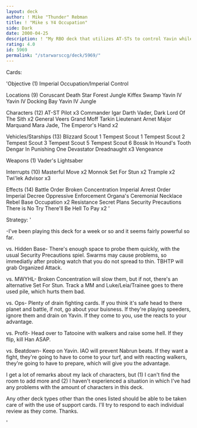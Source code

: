 ```yaml
---
layout: deck
author: ! Mike "Thunder" Rebman
title: ! "Mike s Y4 Occupation"
side: Dark
date: 2000-04-25
description: ! "My RBO deck that utilizes AT-STs to control Yavin while causing damage with occupation, drains, and battles."
rating: 4.0
id: 5969
permalink: "/starwarsccg/deck/5969/"
---
```

Cards: 

'Objective (1)
Imperial Occupation/Imperial Control

Locations (9)
Coruscant
Death Star
Forest
Jungle
Kiffex
Swamp
Yavin IV
Yavin IV Docking Bay
Yavin IV Jungle

Characters (12)
AT-ST Pilot x3
Commander Igar
Darth Vader, Dark Lord Of The Sith x2
General Veers
Grand Moff Tarkin
Lieutenant Arnet
Major Marquand
Mara Jade, The Emperor's Hand x2

Vehicles/Starships (13)
Blizzard Scout 1
Tempest Scout 1
Tempest Scout 2
Tempest Scout 3
Tempest Scout 5
Tempest Scout 6
Bossk In Hound's Tooth
Dengar In Punishing One
Devastator
Dreadnaught x3
Vengeance

Weapons (1)
Vader's Lightsaber

Interrupts (10)
Masterful Move x2
Monnok
Set For Stun x2
Trample x2
Twi'lek Advisor x3

Effects (14)
Battle Order
Broken Concentration
Imperial Arrest Order
Imperial Decree
Oppressive Enforcement
Organa's Ceremonial Necklace
Rebel Base Occupation x2
Resistance
Secret Plans
Security Precautions
There is No Try
There'll Be Hell To Pay x2
'

Strategy: '

-I've been playing this deck for a week or so and it seems fairly powerful so far.

vs. Hidden Base-
There's enough space to probe them quickly, with the usual Security Precautions spiel. Swarms may cause problems, so immediatly after probing watch that you do not spread to thin. TBHTP will grab Organized Attack.

vs. MWYHL-
Broken Concentration will slow them, but if not, there's an alternative Set For Stun. Track a MM and Luke/Leia/Trainee goes to there used pile, which hurts them bad.

vs. Ops-
Plenty of drain fighting cards. If you think it's safe head to there planet and battle, if not, go about your buisness. If they're playing speeders, ignore them and drain on Yavin. If they come to you, use the reacts to your advantage.

vs. Profit-
Head over to Tatooine with walkers and raise some hell. If they flip, kill Han ASAP.

vs. Beatdown-
Keep on Yavin. IAO will prevent Nabrun beats. If they want a fight, they're going to have to come to your turf, and with reacting walkers, they're going to have to prepare, which will give you the advantage.

I get a lot of remarks about my lack of characters, but (1) I can't find the room to add more and (2) I haven't experienced a situation in which I've had any problems with the amount of characters in this deck.

Any other deck types other than the ones listed should be able to be taken care of with the use of support cards. I'll try to respond to each individual review as they come. Thanks.

'
